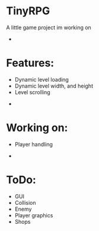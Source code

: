 TinyRPG
=======

A little game project im working on

-
Features:
=========

* Dynamic level loading
* Dynamic level width, and height
* Level scrolling

-
Working on:
===========

* Player handling

-
ToDo:
=====

* GUI
* Collision
* Enemy
* Player graphics
* Shops